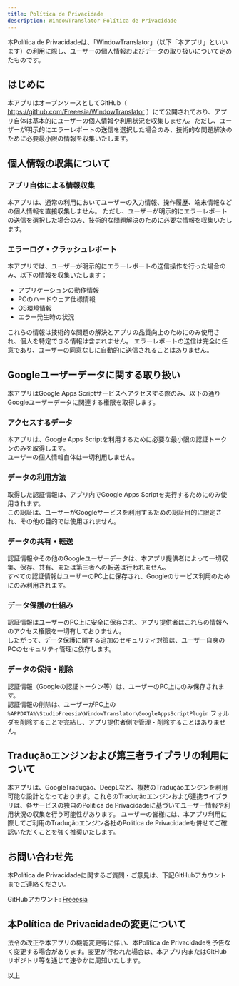 ```yaml
---
title: Política de Privacidade
description: WindowTranslator Política de Privacidade
---
```


本Política de Privacidadeは、「WindowTranslator」（以下「本アプリ」といいます）の利用に際し、ユーザーの個人情報およびデータの取り扱いについて定めたものです。

## はじめに
本アプリはオープンソースとしてGitHub（ https://github.com/Freeesia/WindowTranslator ）にて公開されており、アプリ自体は基本的にユーザーの個人情報や利用状況を収集しません。ただし、ユーザーが明示的にエラーレポートの送信を選択した場合のみ、技術的な問題解決のために必要最小限の情報を収集いたします。

## 個人情報の収集について
### アプリ自体による情報収集
本アプリは、通常の利用においてユーザーの入力情報、操作履歴、端末情報などの個人情報を直接収集しません。
ただし、ユーザーが明示的にエラーレポートの送信を選択した場合のみ、技術的な問題解決のために必要な情報を収集いたします。

### エラーログ・クラッシュレポート
本アプリでは、ユーザーが明示的にエラーレポートの送信操作を行った場合のみ、以下の情報を収集いたします：

- アプリケーションの動作情報
- PCのハードウェア仕様情報
- OS環境情報
- エラー発生時の状況

これらの情報は技術的な問題の解決とアプリの品質向上のためにのみ使用され、個人を特定できる情報は含まれません。
エラーレポートの送信は完全に任意であり、ユーザーの同意なしに自動的に送信されることはありません。

## Googleユーザーデータに関する取り扱い
本アプリはGoogle Apps Scriptサービスへアクセスする際のみ、以下の通りGoogleユーザーデータに関連する権限を取得します。

### アクセスするデータ
本アプリは、Google Apps Scriptを利用するために必要な最小限の認証トークンのみを取得します。  
ユーザーの個人情報自体は一切利用しません。

### データの利用方法
取得した認証情報は、アプリ内でGoogle Apps Scriptを実行するためにのみ使用されます。  
この認証は、ユーザーがGoogleサービスを利用するための認証目的に限定され、その他の目的では使用されません。

### データの共有・転送
認証情報やその他のGoogleユーザーデータは、本アプリ提供者によって一切収集、保存、共有、または第三者への転送は行われません。  
すべての認証情報はユーザーのPC上に保存され、Googleのサービス利用のためにのみ利用されます。

### データ保護の仕組み
認証情報はユーザーのPC上に安全に保存され、アプリ提供者はこれらの情報へのアクセス権限を一切有しておりません。  
したがって、データ保護に関する追加のセキュリティ対策は、ユーザー自身のPCのセキュリティ管理に依存します。

### データの保持・削除
認証情報（Googleの認証トークン等）は、ユーザーのPC上にのみ保存されます。  
認証情報の削除は、ユーザーがPC上の `%APPDATA%\StudioFreesia\WindowTranslator\GoogleAppsScriptPlugin` フォルダを削除することで完結し、アプリ提供者側で管理・削除することはありません。

## Traduçãoエンジンおよび第三者ライブラリの利用について
本アプリは、GoogleTradução、DeepLなど、複数のTraduçãoエンジンを利用可能な設計となっております。これらのTraduçãoエンジンおよび連携ライブラリは、各サービスの独自のPolítica de Privacidadeに基づいてユーザー情報や利用状況の収集を行う可能性があります。
ユーザーの皆様には、本アプリ利用に際してご利用のTraduçãoエンジン各社のPolítica de Privacidadeも併せてご確認いただくことを強く推奨いたします。

## お問い合わせ先
本Política de Privacidadeに関するご質問・ご意見は、下記GitHubアカウントまでご連絡ください。

GitHubアカウント: [Freeesia](https://github.com/Freeesia)

## 本Política de Privacidadeの変更について
法令の改正や本アプリの機能変更等に伴い、本Política de Privacidadeを予告なく変更する場合があります。変更が行われた場合は、本アプリ内またはGitHubリポジトリ等を通じて速やかに周知いたします。

以上
